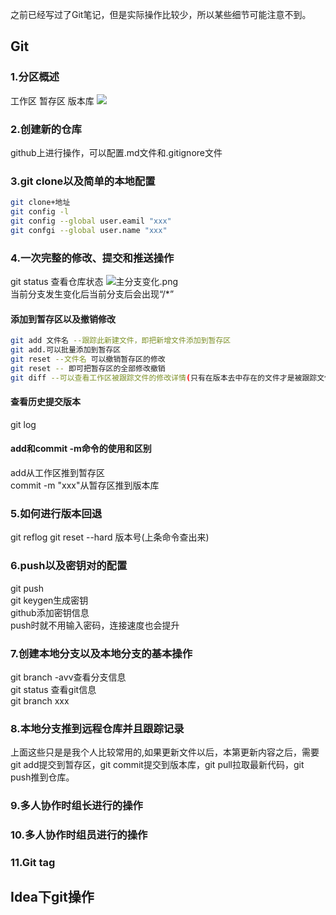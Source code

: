 之前已经写过了Git笔记，但是实际操作比较少，所以某些细节可能注意不到。
## Git
### 1.分区概述
工作区
暂存区
版本库
![](https://gitee.com/aryangzhu/picture/raw/master/git%E5%88%86%E5%8C%BA.png)
### 2.创建新的仓库
github上进行操作，可以配置.md文件和.gitignore文件
### 3.git clone以及简单的本地配置
```bash
git clone+地址  
git config -l  
git config --global user.eamil "xxx"
git confgi --global user.name "xxx"
```
### 4.一次完整的修改、提交和推送操作
git status 查看仓库状态
![主分支变化.png](https://i.loli.net/2021/02/05/oNldAsUHwvpZQO4.png)  
当前分支发生变化后当前分支后会出现“/*”
#### 添加到暂存区以及撤销修改
```bash
git add 文件名 --跟踪此新建文件，即把新增文件添加到暂存区  
git add.可以批量添加到暂存区  
git reset --文件名 可以撤销暂存区的修改  
git reset -- 即可把暂存区的全部修改撤销  
git diff --可以查看工作区被跟踪文件的修改详情(只有在版本去中存在的文件才是被跟踪文件) 
```
#### 查看历史提交版本
git log
#### add和commit -m命令的使用和区别
add从工作区推到暂存区  
commit -m "xxx"从暂存区推到版本库  
### 5.如何进行版本回退
git reflog 
git reset --hard 版本号(上条命令查出来)
### 6.push以及密钥对的配置
git push   
git keygen生成密钥  
github添加密钥信息  
push时就不用输入密码，连接速度也会提升  
### 7.创建本地分支以及本地分支的基本操作
git branch -avv查看分支信息  
git status 查看git信息  
git branch xxx  
### 8.本地分支推到远程仓库并且跟踪记录
上面这些只是是我个人比较常用的,如果更新文件以后，本第更新内容之后，需要git add提交到暂存区，git commit提交到版本库，git pull拉取最新代码，git push推到仓库。
### 9.多人协作时组长进行的操作
### 10.多人协作时组员进行的操作
### 11.Git tag
## Idea下git操作



